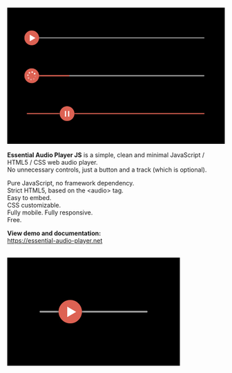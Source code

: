 <a href="https://essential-audio-player.net" target="_blank"><img src="https://github.com/Freeedle/Essential-Audio-Player/blob/main/screenshots/Essential_Audio_Player_Screenshot_3.jpg" alt="The Essential Audio Player JS is a simple, clean and minimal custom JavaScript / HTML5 / CSS web audio player."></a>

<strong>Essential Audio Player JS</strong> is a simple, clean and minimal JavaScript / HTML5 / CSS web audio player.<br />
No unnecessary controls, just a button and a track (which is optional).

Pure JavaScript, no framework dependency.<br />
Strict HTML5, based on the &lt;audio&gt; tag.<br />
Easy to embed.<br />
CSS customizable.<br />
Fully mobile. Fully responsive.<br />
Free.

<strong>View demo and documentation:</strong><br />
https://essential-audio-player.net

<br />
<a href="https://essential-audio-player.net" target="_blank"><img src="https://github.com/Freeedle/Essential-Audio-Player/blob/main/screenshots/Essential_Audio_Player_Screenshot_1_small.jpg" alt="The Essential Audio Player is a simple, clean, minimal custom JavaScript / HTML5 / CSS web audio player."></a>
